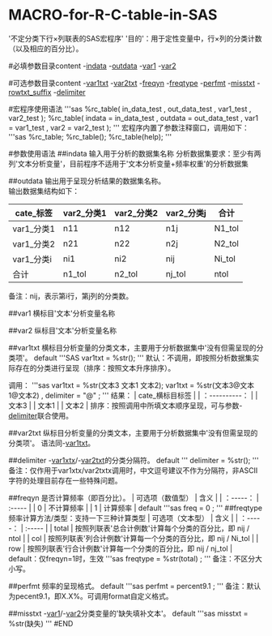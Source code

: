 # MACRO-for-R-C-table-in-SAS
  '不定分类下行×列联表的SAS宏程序'
  '目的'：用于定性变量中，行×列的分类计数（以及相应的百分比）。

#必填参数目录content
-[indata](#indata)
-[outdata](#outdata)
-[var1](#var1)
-[var2](#var2)

#可选参数目录content
-[var1txt](#var1txt)
-[var2txt](#var2txt)
-[freqyn](#freqyn)
-[freqtype](#freqtype)
-[perfmt](#perfmt)
-[misstxt](#misstxt)
-[rowtxt_suffix](#rowtxt_suffix)
-[delimiter](#delimiter)

#宏程序使用语法
'''sas
%rc_table( in_data_test , out_data_test , var1_test , var2_test );
%rc_table( indata = in_data_test , outdata = out_data_test , var1 = var1_test , var2 =  var2_test );
'''
  宏程序内置了参数注释窗口，调用如下：
  '''sas
  %rc_table;
  %rc_table();
  %rc_table(help);
  '''

#参数使用语法
##indata
  输入用于分析的数据集名称
  分析数据集要求：至少有两列'文本分析变量'，目前程序不适用于'文本分析变量+频率权重'的分析数据集 
  
##outdata
  输出用于呈现分析结果的数据集名称。  
  输出数据集结构如下：  
<div align="center">

| cate_标签   | var2_分类1 | var2_分类2 | var2_分类j  |   合计   |
| ----------  | -----------| ----------  | -----------|-----------|
| var1_分类1  | n11        | n12         | n1j        | N1_tol    |
| var1_分类2  | n21        | n22         | n2j        | N2_tol    |
| var1_分类i  | ni1        | ni2         | nij        | Ni_tol    |
| 合计        | n1_tol     | n2_tol      |  nj_tol    | ntol      |

</div>
备注：nij，表示第i行，第j列的分类数。

##var1
  横标目'文本'分析变量名称  
  
##var2
  纵标目'文本'分析变量名称

##var1txt
  横标目分析变量的分类文本，主要用于分析数据集中'没有但需呈现的分类项'。
  default
  '''SAS
  var1txt = %str();
  '''
  默认：不调用，即按照分析数据集实际存在的分类进行呈现（排序：按照文本升序排序）。

  调用：
  '''sas
  var1txt = %str(文本3 文本1 文本2);
  var1txt = %str(文本3@文本1@文本2) , delimiter = "@" ;
  '''
  结果：
  | cate_横标目标签  | 
  | ：----------： | 
  | 文本3 | 
  | 文本1 | 
  | 文本2 |
  排序：按照调用中所填文本顺序呈现，可与参数-[delimiter](#delimiter)联合使用。
  
##var2txt
  纵标目分析变量的分类文本，主要用于分析数据集中'没有但需呈现的分类项'。
  语法同-[var1txt](##var1txt)。

##delimiter
  -[var1xtx](#var1txt)/-[var2txt](#var2txt)的分类分隔符。
  default
  '''
  delimiter = %str();
  '''
  备注：仅作用于var1xtx/var2txtx调用时，中文逗号建议不作为分隔符，非ASCⅡ字符的处理目前存在一些特殊问题。
  

##freqyn
  是否计算频率（即百分比）。
  | 可选项（数值型）  |   含义      |
  | ：-----：         | :-----     |
  | 0                 | 不计算频率  |
  | 1                 |  计算频率   |
  default
  '''sas
  freq = 0 ;
  '''
##freqtype
  频率计算方法/类型：支持一下三种计算类型
  | 可选项（文本型）  |   含义      |
  | ：-----：         | :-----     |
  | total             | 按照列联表'总合计例数'计算每个分类的百分比，即 nij / ntol  |
  | col               | 按照列联表'列合计例数'计算每一个分类的百分比，即 nij / Ni_tol   |
  | row               | 按照列联表'行合计例数'计算每一个分类的百分比，即 nij / nj_tol  |
  default：仅freqyn=1时，生效
  '''sas
  freqtype = %str(total) ;
  '''
  备注：不区分大小写。

##perfmt
  频率的呈现格式。
  default
  '''sas
  perfmt = percent9.1 ;
  '''
  备注：默认为pecent9.1，即X.X%。可调用format自定义格式。
  

##misstxt
  -[var1](#var1)/-[var2](#var2)分类变量的'缺失填补文本'。
  default
  '''sas
  misstxt = %str(缺失)
  '''
#END
    









